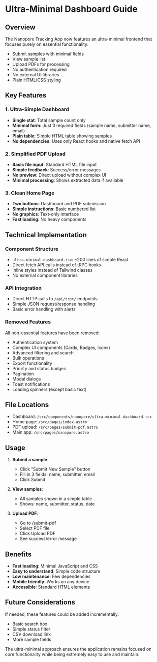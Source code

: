 # Ultra-Minimal Dashboard Guide

## Overview

The Nanopore Tracking App now features an ultra-minimal frontend that focuses purely on essential functionality:
- Submit samples with minimal fields
- View sample list
- Upload PDFs for processing
- No authentication required
- No external UI libraries
- Plain HTML/CSS styling

## Key Features

### 1. Ultra-Simple Dashboard
- **Single stat**: Total sample count only
- **Minimal form**: Just 3 required fields (sample name, submitter name, email)
- **Plain table**: Simple HTML table showing samples
- **No dependencies**: Uses only React hooks and native fetch API

### 2. Simplified PDF Upload
- **Basic file input**: Standard HTML file input
- **Simple feedback**: Success/error messages
- **No preview**: Direct upload without complex UI
- **Minimal processing**: Shows extracted data if available

### 3. Clean Home Page
- **Two buttons**: Dashboard and PDF submission
- **Simple instructions**: Basic numbered list
- **No graphics**: Text-only interface
- **Fast loading**: No heavy components

## Technical Implementation

### Component Structure
- `ultra-minimal-dashboard.tsx`: ~200 lines of simple React
- Direct fetch API calls instead of tRPC hooks
- Inline styles instead of Tailwind classes
- No external component libraries

### API Integration
- Direct HTTP calls to `/api/trpc/` endpoints
- Simple JSON request/response handling
- Basic error handling with alerts

### Removed Features
All non-essential features have been removed:
- Authentication system
- Complex UI components (Cards, Badges, Icons)
- Advanced filtering and search
- Bulk operations
- Export functionality
- Priority and status badges
- Pagination
- Modal dialogs
- Toast notifications
- Loading spinners (except basic text)

## File Locations

- Dashboard: `/src/components/nanopore/ultra-minimal-dashboard.tsx`
- Home page: `/src/pages/index.astro`
- PDF upload: `/src/pages/submit-pdf.astro`
- Main app: `/src/pages/nanopore.astro`

## Usage

1. **Submit a sample**:
   - Click "Submit New Sample" button
   - Fill in 3 fields: name, submitter, email
   - Click Submit

2. **View samples**:
   - All samples shown in a simple table
   - Shows: name, submitter, status, date

3. **Upload PDF**:
   - Go to /submit-pdf
   - Select PDF file
   - Click Upload PDF
   - See success/error message

## Benefits

- **Fast loading**: Minimal JavaScript and CSS
- **Easy to understand**: Simple code structure
- **Low maintenance**: Few dependencies
- **Mobile friendly**: Works on any device
- **Accessible**: Standard HTML elements

## Future Considerations

If needed, these features could be added incrementally:
- Basic search box
- Simple status filter
- CSV download link
- More sample fields

The ultra-minimal approach ensures the application remains focused on core functionality while being extremely easy to use and maintain. 